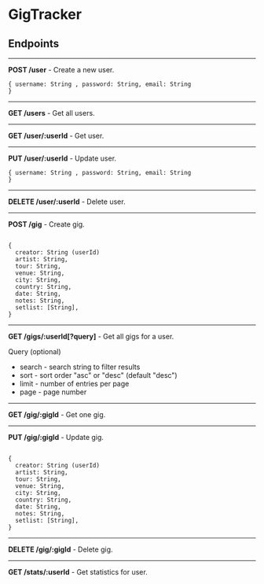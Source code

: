 # GigTracker
## Endpoints

---
<b>POST /user</b> - Create a new user.

<code>{ username: String , password: String, email: String }</code>

---
<b>GET /users</b> - Get all users.

---
<b>GET /user/:userId</b> - Get user.

---
<b>PUT /user/:userId</b> - Update user.

<code>{ username: String , password: String, email: String }</code>

---
<b>DELETE /user/:userId</b> - Delete user.

---
<b>POST /gig</b> - Create gig.

<code>
{
  creator: String (userId)
  artist: String,
  tour: String,
  venue: String,
  city: String,
  country: String,
  date: String,
  notes: String,
  setlist: [String],
}
</code>

---
<b>GET /gigs/:userId[?query]</b> - Get all gigs for a user.

Query (optional)
- search - search string to filter results
- sort - sort order "asc" or "desc" (default "desc")
- limit - number of entries per page
- page - page number

---
<b>GET /gig/:gigId</b> - Get one gig.

---
<b>PUT /gig/:gigId</b> - Update gig.

<code>
{
  creator: String (userId)
  artist: String,
  tour: String,
  venue: String,
  city: String,
  country: String,
  date: String,
  notes: String,
  setlist: [String],
}
</code>

---
<b>DELETE /gig/:gigId</b> - Delete gig.

---
<b>GET /stats/:userId</b> - Get statistics for user.

